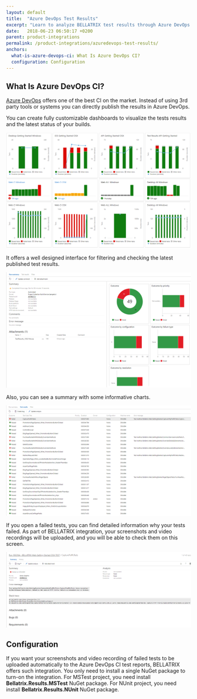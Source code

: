 ```yaml
---
layout: default
title:  "Azure DevOps Test Results"
excerpt: "Learn to analyze BELLATRIX test results through Azure DevOps CI."
date:   2018-06-23 06:50:17 +0200
parent: product-integrations
permalink: /product-integrations/azuredevops-test-results/
anchors:
  what-is-azure-devops-ci: What Is Azure DevOps CI?
  configuration: Configuration
---
```

What Is Azure DevOps CI?
-------
[Azure DevOps](https://azure.microsoft.com/en-us/services/devops/) offers one of the best CI on the market. Instead of using 3rd party tools or systems you can directly publish the results in Azure DevOps.

You can create fully customizable dashboards to visualize the tests results and the latest status of your builds.

![Bellatrix](images/azure-devops-dashboard.png)

It offers a well designed interface for filtering and checking the latest published test results.

![Bellatrix](images/azure-devops-summary-results.png)

Also, you can see a summary with some informative charts.

![Bellatrix](images/azure-devops-test-results.png)

If you open a failed tests, you can find detailed information why your tests failed. As part of BELLATRIX integration, your screenshots and video recordings will be uploaded, and you will be able to check them on this screen.

![Bellatrix](images/azure-devops-failed-test.png)

Configuration
-------------
If you want your screenshots and video recording of failed tests to be uploaded automatically to the Azure DevOps CI test reports, BELLATRIX offers such integration. You only need to install a single NuGet package to turn-on the integration.
For MSTest project, you need install **Bellatrix.Results.MSTest** NuGet package.
For NUnit project, you need install **Bellatrix.Results.NUnit** NuGet package.